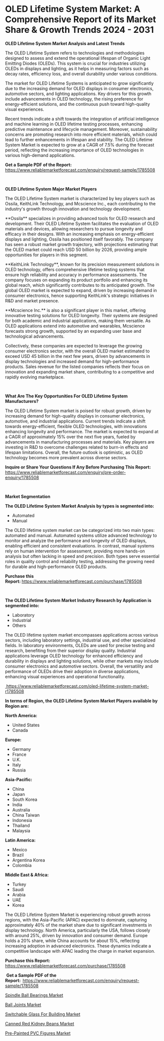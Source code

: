 <p><h1>OLED Lifetime System Market: A Comprehensive Report of its Market Share & Growth Trends 2024 - 2031</h1></p><p><strong>OLED Lifetime System Market Analysis and Latest Trends</strong></p>
<p><p>The OLED Lifetime System refers to technologies and methodologies designed to assess and extend the operational lifespan of Organic Light Emitting Diodes (OLEDs). This system is crucial for industries utilizing OLEDs in displays and lighting, as it helps in measuring factors such as decay rates, efficiency loss, and overall durability under various conditions. </p><p>The market for OLED Lifetime Systems is anticipated to grow significantly due to the increasing demand for OLED displays in consumer electronics, automotive sectors, and lighting applications. Key drivers for this growth include advancements in OLED technology, the rising preference for energy-efficient solutions, and the continuous push toward high-quality visual experiences. </p><p>Recent trends indicate a shift towards the integration of artificial intelligence and machine learning in OLED lifetime testing processes, enhancing predictive maintenance and lifecycle management. Moreover, sustainability concerns are promoting research into more efficient materials, which could lead to further enhancements in lifespan and stability. The OLED Lifetime System Market is expected to grow at a CAGR of 7.5% during the forecast period, reflecting the increasing importance of OLED technologies in various high-demand applications.</p></p>
<p><strong>Get a Sample PDF of the Report:&nbsp;</strong> <a href="https://www.reliablemarketforecast.com/enquiry/request-sample/1785508?utm_campaign=1170&utm_medium=2&utm_source=Github&utm_content=ia&utm_term=08102024&utm_id=oled-lifetime-system">https://www.reliablemarketforecast.com/enquiry/request-sample/1785508</a></p>
<p>&nbsp;</p>
<p><strong>OLED Lifetime System Major Market Players</strong></p>
<p><p>The OLED Lifetime System market is characterized by key players such as Ossila, KeithLink Technology, and Mcscience Inc., each contributing to the industry's growth through innovation and technology development.</p><p>**Ossila** specializes in providing advanced tools for OLED research and development. Their OLED Lifetime System facilitates the evaluation of OLED materials and devices, allowing researchers to pursue longevity and efficacy in their designs. With an increasing emphasis on energy-efficient displays and lighting, Ossila has positioned itself favorably. The company has seen a robust market growth trajectory, with projections estimating that the OLED market could reach USD 50 billion by 2026, providing ample opportunities for players in this segment.</p><p>**KeithLink Technology**, known for its precision measurement solutions in OLED technology, offers comprehensive lifetime testing systems that ensure high reliability and accuracy in performance assessments. The company focuses on expanding its product portfolio and enhancing its global reach, which significantly contributes to its anticipated growth. The global OLED market is expected to expand, driven by increasing demand in consumer electronics, hence supporting KeithLink's strategic initiatives in R&D and market presence.</p><p>**Mcscience Inc.** is also a significant player in this market, offering innovative testing solutions for OLED longevity. Their systems are designed for both academic and industrial applications, making them versatile. As OLED applications extend into automotive and wearables, Mcscience forecasts strong growth, supported by an expanding user base and technological advancements.</p><p>Collectively, these companies are expected to leverage the growing consumer electronics sector, with the overall OLED market estimated to exceed USD 45 billion in the next few years, driven by advancements in display technologies and increased demand for high-performance products. Sales revenue for the listed companies reflects their focus on innovation and expanding market share, contributing to a competitive and rapidly evolving marketplace.</p></p>
<p>&nbsp;</p>
<p><strong>What Are The Key Opportunities For OLED Lifetime System Manufacturers?</strong></p>
<p><p>The OLED Lifetime System market is poised for robust growth, driven by increasing demand for high-quality displays in consumer electronics, automotive, and industrial applications. Current trends indicate a shift towards energy-efficient, flexible OLED technologies, with innovations enhancing longevity and performance. The market is expected to expand at a CAGR of approximately 15% over the next five years, fueled by advancements in manufacturing processes and materials. Key players are investing in R&D to overcome challenges related to burn-in effects and lifespan limitations. Overall, the future outlook is optimistic, as OLED technology becomes more prevalent across diverse sectors.</p></p>
<p><strong>Inquire or Share Your Questions If Any Before Purchasing This Report:</strong> <a href="https://www.reliablemarketforecast.com/enquiry/pre-order-enquiry/1785508?utm_campaign=1170&utm_medium=2&utm_source=Github&utm_content=ia&utm_term=08102024&utm_id=oled-lifetime-system">https://www.reliablemarketforecast.com/enquiry/pre-order-enquiry/1785508</a></p>
<p>&nbsp;</p>
<p><strong>Market Segmentation</strong></p>
<p><strong>The OLED Lifetime System Market Analysis by types is segmented into:</strong></p>
<p><ul><li>Automated</li><li>Manual</li></ul></p>
<p><p>The OLED lifetime system market can be categorized into two main types: automated and manual. Automated systems utilize advanced technology to monitor and analyze the performance and longevity of OLED displays, enabling efficient and consistent evaluations. In contrast, manual systems rely on human intervention for assessment, providing more hands-on analysis but often lacking in speed and precision. Both types serve essential roles in quality control and reliability testing, addressing the growing need for durable and high-performance OLED products.</p></p>
<p><strong>Purchase this Report:&nbsp;</strong><a href="https://www.reliablemarketforecast.com/purchase/1785508?utm_campaign=1170&utm_medium=2&utm_source=Github&utm_content=ia&utm_term=08102024&utm_id=oled-lifetime-system">https://www.reliablemarketforecast.com/purchase/1785508</a></p>
<p>&nbsp;</p>
<p><strong>The OLED Lifetime System Market Industry Research by Application is segmented into:</strong></p>
<p><ul><li>Laboratory</li><li>Industrial</li><li>Others</li></ul></p>
<p><p>The OLED lifetime system market encompasses applications across various sectors, including laboratory settings, industrial use, and other specialized fields. In laboratory environments, OLEDs are used for precise testing and research, benefiting from their superior display quality. Industrial applications leverage OLED technology for enhanced efficiency and durability in displays and lighting solutions, while other markets may include consumer electronics and automotive sectors. Overall, the versatility and performance of OLEDs drive their adoption in diverse applications, enhancing visual experiences and operational functionality.</p></p>
<p><a href="https://www.reliablemarketforecast.com/oled-lifetime-system-market-r1785508?utm_campaign=1170&utm_medium=2&utm_source=Github&utm_content=ia&utm_term=08102024&utm_id=oled-lifetime-system">&nbsp;https://www.reliablemarketforecast.com/oled-lifetime-system-market-r1785508</a></p>
<p><strong>In terms of Region, the OLED Lifetime System Market Players available by Region are:</strong></p>
<p>
    <p> <strong> North America: </strong>
        <ul>
            <li>United States</li>
            <li>Canada</li>
        </ul>
        </p> 
    <p> <strong> Europe: </strong>
        <ul>
            <li>Germany</li>
            <li>France</li>
            <li>U.K.</li>
            <li>Italy</li>
            <li>Russia</li>
        </ul>
        </p> 
    <p> <strong> Asia-Pacific: </strong>
        <ul>
            <li>China</li>
            <li>Japan</li>
            <li>South Korea</li>
            <li>India</li>
            <li>Australia</li>
            <li>China Taiwan</li>
            <li>Indonesia</li>
            <li>Thailand</li>
            <li>Malaysia</li>
        </ul>
        </p> 
    <p> <strong> Latin America: </strong>
        <ul>
            <li>Mexico</li>
            <li>Brazil</li>
            <li>Argentina Korea</li>
            <li>Colombia</li>
        </ul>
        </p> 
    <p> <strong> Middle East & Africa: </strong>
        <ul>
            <li>Turkey</li>
            <li>Saudi</li>
            <li>Arabia</li>
            <li>UAE</li>
            <li>Korea</li>
        </ul>
    </p>
    </p>
<p><p>The OLED Lifetime System Market is experiencing robust growth across regions, with the Asia-Pacific (APAC) expected to dominate, capturing approximately 40% of the market share due to significant investments in display technology. North America, particularly the USA, follows closely with around 25%, driven by innovation and consumer demand. Europe holds a 20% share, while China accounts for about 15%, reflecting increasing adoption in advanced electronics. These dynamics indicate a competitive landscape with APAC leading the charge in market expansion.</p></p>
<p><strong>Purchase this Report: </strong><a href="https://www.reliablemarketforecast.com/purchase/1785508?utm_campaign=1170&utm_medium=2&utm_source=Github&utm_content=ia&utm_term=08102024&utm_id=oled-lifetime-system">https://www.reliablemarketforecast.com/purchase/1785508</a></p>
<p>&nbsp;<strong>Get a Sample PDF of the Report:&nbsp;&nbsp;</strong><a href="https://www.reliablemarketforecast.com/enquiry/request-sample/1785508?utm_campaign=1170&utm_medium=2&utm_source=Github&utm_content=ia&utm_term=08102024&utm_id=oled-lifetime-system">https://www.reliablemarketforecast.com/enquiry/request-sample/1785508</a></p>
<p><strong></strong></p>
<p><p><a href="https://www.linkedin.com/pulse/global-spindle-ball-bearings-market-trends-analysis-future-cprmf?utm_campaign=1170&utm_medium=2&utm_source=Github&utm_content=ia&utm_term=08102024&utm_id=oled-lifetime-system">Spindle Ball Bearings Market</a></p><p><a href="https://www.linkedin.com/pulse/market-leaders-laggards-global-ball-joints-trends-forecast-4xsaf?utm_campaign=1170&utm_medium=2&utm_source=Github&utm_content=ia&utm_term=08102024&utm_id=oled-lifetime-system">Ball Joints Market</a></p><p><a href="https://github.com/hardy44vs/Market-Research-Report-List-1/blob/main/switchable-glass-for-building-market.md?utm_campaign=1170&utm_medium=2&utm_source=Github&utm_content=ia&utm_term=08102024&utm_id=oled-lifetime-system">Switchable Glass For Building Market</a></p><p><a href="https://issuu.com/reportprime-2/docs/canned-red-kidney-beans-market-size_85ef51529eed01?utm_campaign=1170&utm_medium=2&utm_source=Github&utm_content=ia&utm_term=08102024&utm_id=oled-lifetime-system">Canned Red Kidney Beans Market</a></p><p><a href="https://github.com/betonyde4ghc/Market-Research-Report-List-1/blob/main/pre-painted-pvc-figures-market.md?utm_campaign=1170&utm_medium=2&utm_source=Github&utm_content=ia&utm_term=08102024&utm_id=oled-lifetime-system">Pre-Painted PVC Figures Market</a></p></p>